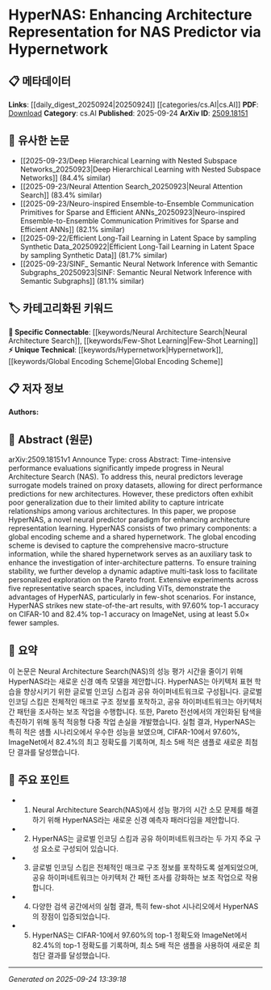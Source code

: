 <!-- KEYWORD_LINKING_METADATA:
{
  "processed_timestamp": "2025-09-24T13:39:18.935622",
  "vocabulary_version": "1.0",
  "selected_keywords": [
    "Neural Architecture Search",
    "Hypernetwork",
    "Few-Shot Learning",
    "Global Encoding Scheme"
  ],
  "rejected_keywords": [],
  "similarity_scores": {
    "Neural Architecture Search": 0.82,
    "Hypernetwork": 0.77,
    "Few-Shot Learning": 0.79,
    "Global Encoding Scheme": 0.74
  },
  "extraction_method": "AI_prompt_based",
  "budget_applied": true,
  "candidates_json": {
    "candidates": [
      {
        "surface": "Neural Architecture Search",
        "canonical": "Neural Architecture Search",
        "aliases": [
          "NAS"
        ],
        "category": "specific_connectable",
        "rationale": "Neural Architecture Search is a key concept in optimizing neural network architectures and connects well with machine learning and neural network topics.",
        "novelty_score": 0.55,
        "connectivity_score": 0.85,
        "specificity_score": 0.78,
        "link_intent_score": 0.82
      },
      {
        "surface": "Hypernetwork",
        "canonical": "Hypernetwork",
        "aliases": [
          "Hypernetworks"
        ],
        "category": "unique_technical",
        "rationale": "Hypernetwork is a unique approach to enhance architecture representation, offering novel insights into neural network design.",
        "novelty_score": 0.72,
        "connectivity_score": 0.69,
        "specificity_score": 0.81,
        "link_intent_score": 0.77
      },
      {
        "surface": "Few-Shot Scenarios",
        "canonical": "Few-Shot Learning",
        "aliases": [
          "Few-Shot"
        ],
        "category": "specific_connectable",
        "rationale": "Few-Shot Learning is increasingly relevant for efficient model training and connects with broader machine learning strategies.",
        "novelty_score": 0.58,
        "connectivity_score": 0.88,
        "specificity_score": 0.76,
        "link_intent_score": 0.79
      },
      {
        "surface": "Global Encoding Scheme",
        "canonical": "Global Encoding Scheme",
        "aliases": [
          "Global Encoding"
        ],
        "category": "unique_technical",
        "rationale": "This scheme is central to the paper's method for capturing macro-structure information, offering a unique perspective on architecture representation.",
        "novelty_score": 0.65,
        "connectivity_score": 0.67,
        "specificity_score": 0.79,
        "link_intent_score": 0.74
      }
    ],
    "ban_list_suggestions": [
      "performance evaluations",
      "proxy datasets"
    ]
  },
  "decisions": [
    {
      "candidate_surface": "Neural Architecture Search",
      "resolved_canonical": "Neural Architecture Search",
      "decision": "linked",
      "scores": {
        "novelty": 0.55,
        "connectivity": 0.85,
        "specificity": 0.78,
        "link_intent": 0.82
      }
    },
    {
      "candidate_surface": "Hypernetwork",
      "resolved_canonical": "Hypernetwork",
      "decision": "linked",
      "scores": {
        "novelty": 0.72,
        "connectivity": 0.69,
        "specificity": 0.81,
        "link_intent": 0.77
      }
    },
    {
      "candidate_surface": "Few-Shot Scenarios",
      "resolved_canonical": "Few-Shot Learning",
      "decision": "linked",
      "scores": {
        "novelty": 0.58,
        "connectivity": 0.88,
        "specificity": 0.76,
        "link_intent": 0.79
      }
    },
    {
      "candidate_surface": "Global Encoding Scheme",
      "resolved_canonical": "Global Encoding Scheme",
      "decision": "linked",
      "scores": {
        "novelty": 0.65,
        "connectivity": 0.67,
        "specificity": 0.79,
        "link_intent": 0.74
      }
    }
  ]
}
-->

# HyperNAS: Enhancing Architecture Representation for NAS Predictor via Hypernetwork

## 📋 메타데이터

**Links**: [[daily_digest_20250924|20250924]] [[categories/cs.AI|cs.AI]]
**PDF**: [Download](https://arxiv.org/pdf/2509.18151.pdf)
**Category**: cs.AI
**Published**: 2025-09-24
**ArXiv ID**: [2509.18151](https://arxiv.org/abs/2509.18151)

## 🔗 유사한 논문
- [[2025-09-23/Deep Hierarchical Learning with Nested Subspace Networks_20250923|Deep Hierarchical Learning with Nested Subspace Networks]] (84.4% similar)
- [[2025-09-23/Neural Attention Search_20250923|Neural Attention Search]] (83.4% similar)
- [[2025-09-23/Neuro-inspired Ensemble-to-Ensemble Communication Primitives for Sparse and Efficient ANNs_20250923|Neuro-inspired Ensemble-to-Ensemble Communication Primitives for Sparse and Efficient ANNs]] (82.1% similar)
- [[2025-09-22/Efficient Long-Tail Learning in Latent Space by sampling Synthetic Data_20250922|Efficient Long-Tail Learning in Latent Space by sampling Synthetic Data]] (81.7% similar)
- [[2025-09-23/SINF_ Semantic Neural Network Inference with Semantic Subgraphs_20250923|SINF: Semantic Neural Network Inference with Semantic Subgraphs]] (81.1% similar)

## 🏷️ 카테고리화된 키워드
**🔗 Specific Connectable**: [[keywords/Neural Architecture Search|Neural Architecture Search]], [[keywords/Few-Shot Learning|Few-Shot Learning]]
**⚡ Unique Technical**: [[keywords/Hypernetwork|Hypernetwork]], [[keywords/Global Encoding Scheme|Global Encoding Scheme]]

## 📋 저자 정보

**Authors:** 

## 📄 Abstract (원문)

arXiv:2509.18151v1 Announce Type: cross 
Abstract: Time-intensive performance evaluations significantly impede progress in Neural Architecture Search (NAS). To address this, neural predictors leverage surrogate models trained on proxy datasets, allowing for direct performance predictions for new architectures. However, these predictors often exhibit poor generalization due to their limited ability to capture intricate relationships among various architectures. In this paper, we propose HyperNAS, a novel neural predictor paradigm for enhancing architecture representation learning. HyperNAS consists of two primary components: a global encoding scheme and a shared hypernetwork. The global encoding scheme is devised to capture the comprehensive macro-structure information, while the shared hypernetwork serves as an auxiliary task to enhance the investigation of inter-architecture patterns. To ensure training stability, we further develop a dynamic adaptive multi-task loss to facilitate personalized exploration on the Pareto front. Extensive experiments across five representative search spaces, including ViTs, demonstrate the advantages of HyperNAS, particularly in few-shot scenarios. For instance, HyperNAS strikes new state-of-the-art results, with 97.60\% top-1 accuracy on CIFAR-10 and 82.4\% top-1 accuracy on ImageNet, using at least 5.0$\times$ fewer samples.

## 📝 요약

이 논문은 Neural Architecture Search(NAS)의 성능 평가 시간을 줄이기 위해 HyperNAS라는 새로운 신경 예측 모델을 제안합니다. HyperNAS는 아키텍처 표현 학습을 향상시키기 위한 글로벌 인코딩 스킴과 공유 하이퍼네트워크로 구성됩니다. 글로벌 인코딩 스킴은 전체적인 매크로 구조 정보를 포착하고, 공유 하이퍼네트워크는 아키텍처 간 패턴을 조사하는 보조 작업을 수행합니다. 또한, Pareto 전선에서의 개인화된 탐색을 촉진하기 위해 동적 적응형 다중 작업 손실을 개발했습니다. 실험 결과, HyperNAS는 특히 적은 샘플 시나리오에서 우수한 성능을 보였으며, CIFAR-10에서 97.60%, ImageNet에서 82.4%의 최고 정확도를 기록하며, 최소 5배 적은 샘플로 새로운 최첨단 결과를 달성했습니다.

## 🎯 주요 포인트

- 1. Neural Architecture Search(NAS)에서 성능 평가의 시간 소모 문제를 해결하기 위해 HyperNAS라는 새로운 신경 예측자 패러다임을 제안합니다.
- 2. HyperNAS는 글로벌 인코딩 스킴과 공유 하이퍼네트워크라는 두 가지 주요 구성 요소로 구성되어 있습니다.
- 3. 글로벌 인코딩 스킴은 전체적인 매크로 구조 정보를 포착하도록 설계되었으며, 공유 하이퍼네트워크는 아키텍처 간 패턴 조사를 강화하는 보조 작업으로 작용합니다.
- 4. 다양한 검색 공간에서의 실험 결과, 특히 few-shot 시나리오에서 HyperNAS의 장점이 입증되었습니다.
- 5. HyperNAS는 CIFAR-10에서 97.60%의 top-1 정확도와 ImageNet에서 82.4%의 top-1 정확도를 기록하며, 최소 5배 적은 샘플을 사용하여 새로운 최첨단 결과를 달성했습니다.


---

*Generated on 2025-09-24 13:39:18*